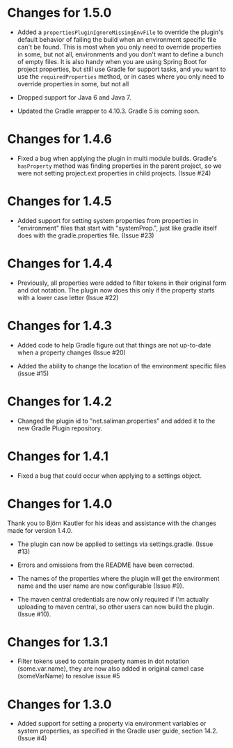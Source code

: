 Changes for 1.5.0
=================
- Added a `propertiesPluginIgnoreMissingEnvFile` to override the plugin's
  default behavior of failing the build when an environment specific file can't
  be found.  This is most when you only need to override properties in some, 
  but not all, environments and you don't want to define a bunch of empty files. 
  It is also handy when you are using Spring Boot for project properties, but
  still use Gradle for support tasks, and you want to use the
  `requiredProperties` method, or in cases where you only need to override
  properties in some, but not all
 
- Dropped support for Java 6 and Java 7.

- Updated the Gradle wrapper to 4.10.3.  Gradle 5 is coming soon.
  
Changes for 1.4.6
=================
- Fixed a bug when applying the plugin in multi module builds.  Gradle's 
  ```hasProperty``` method was finding properties in the parent project, so we
  were not setting project.ext properties in child projects. (Issue #24)

Changes for 1.4.5
=================
- Added support for setting system properties from properties in "environment" 
  files that start with "systemProp.", just like gradle itself does with the
  gradle.properties file. (Issue #23)

Changes for 1.4.4
=================
- Previously, all properties were added to filter tokens in their original form
  and dot notation.  The plugin now does this only if the property starts with
  a lower case letter (Issue #22)
  
Changes for 1.4.3
=================
- Added code to help Gradle figure out that things are not up-to-date when a 
  property changes (Issue #20)
  
- Added the ability to change the location of the environment specific files
  (issue #15)
  
Changes for 1.4.2
=================
- Changed the plugin id to "net.saliman.properties" and added it to the new 
  Gradle Plugin repository.

Changes for 1.4.1
=================
- Fixed a bug that could occur when applying to a settings object.

Changes for 1.4.0
=================
Thank you to Björn Kautler for his ideas and assistance with the changes made
for version 1.4.0.
- The plugin can now be applied to settings via settings.gradle. (Issue #13)

- Errors and omissions from the README have been corrected.

- The names of the properties where the plugin will get the environment name
  and the user name are now configurable (Issue #9).

- The maven central credentials are now only required if I'm actually uploading
  to maven central, so other users can now build the plugin. (Issue #10).

Changes for 1.3.1
=================
- Filter tokens used to contain property names in dot notation (some.var.name),
  they are now also added in original camel case (someVarName) to resolve
  issue #5

Changes for 1.3.0
=================
- Added support for setting a property via environment variables or system 
  properties, as specified in the Gradle user guide, section 14.2. (Issue #4)
